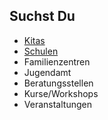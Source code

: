 ## Suchst Du

- [Kitas](Kitas/Kitas.md)
- [Schulen](Schulen/Schulen.md)
- Familienzentren
- Jugendamt
- Beratungsstellen
- Kurse/Workshops
- Veranstaltungen
